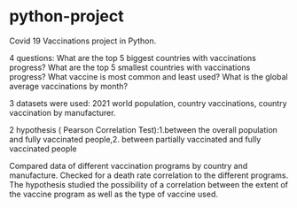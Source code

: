 # python-project
Covid 19 Vaccinations project in Python.

4 questions: What are the top 5 biggest countries with vaccinations progress? What are the top 5 smallest countries with vaccinations progress? What vaccine is most common and least used? What is the global average vaccinations by month?

3 datasets were used: 2021 world population, country vaccinations, country vaccination by manufacturer.

2 hypothesis ( Pearson Correlation Test):1.between the overall population and fully vaccinated people,2. between partially vaccinated and fully vaccinated people

Compared data of different vaccination programs by country and manufacture. 
Checked for a death rate correlation to the different programs.
The hypothesis studied the possibility of a correlation between the extent of the vaccine program as well as the
type of vaccine used.


